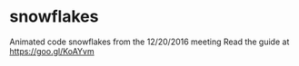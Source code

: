 # snowflakes
Animated code snowflakes from the 12/20/2016 meeting
Read the guide at https://goo.gl/KoAYvm 
